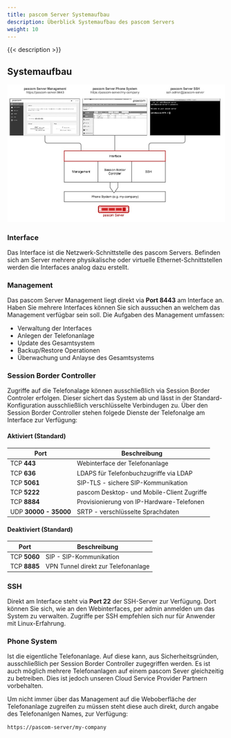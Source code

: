 ```yaml
---
title: pascom Server Systemaufbau
description: Überblick Systemaufbau des pascom Servers
weight: 10
---
```

 
 
{{< description >}}
 
## Systemaufbau

![pascom Server Zugriff](server-access.png)

### Interface

Das Interface ist die Netzwerk-Schnittstelle des pascom Servers. Befinden sich am Server mehrere physikalische oder virtuelle Ethernet-Schnittstellen werden die Interfaces analog dazu erstellt.

### Management

Das pascom Server Management liegt direkt via **Port 8443** am Interface an. Haben Sie mehrere Interfaces können Sie sich aussuchen an welchem das Management verfügbar sein soll. Die Aufgaben des Management umfassen:

* Verwaltung der Interfaces
* Anlegen der Telefonanlage
* Update des Gesamtsystem 
* Backup/Restore Operationen
* Überwachung und Anlayse des Gesamtsystems

### Session Border Controller

Zugriffe auf die Telefonalage können ausschließlich via Session Border Controler erfolgen. Dieser sichert das System ab und lässt in der Standard-Konfiguration ausschließlich verschlüsselte Verbindugen zu. Über den Session Border Controller stehen folgede Dienste der Telefonalge am Interface zur Verfügung:

#### Aktiviert (Standard)
| Port | Beschreibung |
| ---- | ------------ |
| TCP **443** | Webinterface der Telefonanlage |
| TCP **636** | LDAPS für Telefonbuchzugriffe via LDAP |
| TCP **5061** | SIP-TLS - sichere SIP-Kommunikation |
| TCP **5222** | pascom Desktop- und Mobile-Client Zugriffe |
| TCP **8884**  | Provisionierung von IP-Hardware-Telefonen |
| UDP **30000 - 35000** | SRTP - verschlüsselte Sprachdaten |

#### Deaktiviert (Standard)
| Port | Beschreibung |
| ---- | ------------ |
| TCP **5060** | SIP - SIP-Kommunikation |
| TCP **8885**  | VPN Tunnel direkt zur Telefonanlage |

### SSH

Direkt am Interface steht via **Port 22** der SSH-Server zur Verfügung. Dort können Sie sich, wie an den Webinterfaces, per admin anmelden um das System zu verwalten. Zugriffe per SSH empfehlen sich nur für Anwender mit Linux-Erfahrung. 

### Phone System

Ist die eigentliche Telefonanlage. Auf diese kann, aus Sicherheitsgründen, ausschließlich per Session Border Controller zugegriffen werden. Es ist auch möglich mehrere Telefonanlagen auf einem pascom Sever gleichzeitig zu betreiben. Dies ist jedoch unseren Cloud Service Provider Partnern vorbehalten.

Um nicht immer über das Management auf die Weboberfläche der Telefonanlage zugreifen zu müssen steht diese auch direkt, durch angabe des Telefonanlgen Names, zur Verfügung:

```
https://pascom-server/my-company
```

